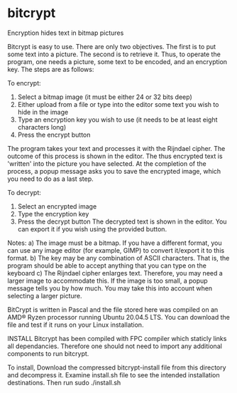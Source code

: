 # bitcrypt
Encryption hides text in bitmap pictures 

Bitcrypt is easy to use. There are only two objectives. The first is to put some text into a picture. The second is to retrieve it. Thus, to operate the program, one needs a picture, some text to be encoded, and an encryption key. The steps are as follows:

To encrypt:
1) Select a bitmap image (it must be either 24 or 32 bits deep)
2) Either upload from a file or type into the editor some text you wish to hide in the image
3) Type an encryption key you wish to use (it needs to be at least eight characters long)
4) Press the encrypt button

The program takes your text and processes it with the Rijndael cipher. The outcome of this process is shown in the editor. The thus encrypted text is 'written' into the picture you have selected. At the completion of the process, a popup message asks you to save the encrypted image, which you need to do as a last step.

To decrypt:
1) Select an encrypted image
2) Type the encryption key
3) Press the decrypt button
The decrypted text is shown in the editor. You can export it if you wish using the provided button.

Notes:
a) The image must be a bitmap. If you have a different format, you can use any image editor (for example, GIMP) to convert it/export it to this format. 
b) The key may be any combination of ASCII characters. That is, the program should be able to accept anything that you can type on the keyboard
c) The Rijndael cipher enlarges text. Therefore, you may need a larger image to accommodate this. If the image is too small, a popup message tells you by how much. You may take this into account when selecting a larger picture.

BitCrypt is written in Pascal and the file stored here was compiled on an AMD® Ryzen processor running Ubuntu 20.04.5 LTS.
You can download the file and test if it runs on your Linux installation.

INSTALL
Bitcrypt has been compiled with FPC compiler which staticly links all dependancies. Therefore one should not need to import any additional components to run bitcrypt. 

To install, 
Download the compressed bitcrypt-install file from this directory and decompress it.
Examine install.sh file to see the intended installation destinations. Then run
sudo ./install.sh


